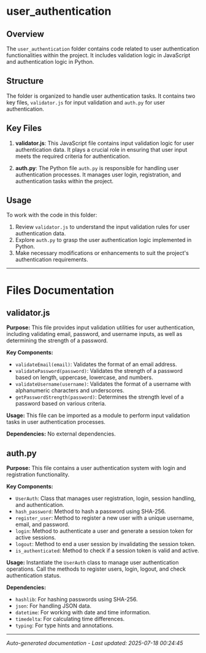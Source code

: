 # user_authentication

## Overview
The `user_authentication` folder contains code related to user authentication functionalities within the project. It includes validation logic in JavaScript and authentication logic in Python.

## Structure
The folder is organized to handle user authentication tasks. It contains two key files, `validator.js` for input validation and `auth.py` for user authentication.

## Key Files
1. **validator.js**: This JavaScript file contains input validation logic for user authentication data. It plays a crucial role in ensuring that user input meets the required criteria for authentication.
   
2. **auth.py**: The Python file `auth.py` is responsible for handling user authentication processes. It manages user login, registration, and authentication tasks within the project.

## Usage
To work with the code in this folder:
1. Review `validator.js` to understand the input validation rules for user authentication data.
2. Explore `auth.py` to grasp the user authentication logic implemented in Python.
3. Make necessary modifications or enhancements to suit the project's authentication requirements.

---

# Files Documentation

## validator.js

**Purpose:** This file provides input validation utilities for user authentication, including validating email, password, and username inputs, as well as determining the strength of a password.

**Key Components:**
- `validateEmail(email)`: Validates the format of an email address.
- `validatePassword(password)`: Validates the strength of a password based on length, uppercase, lowercase, and numbers.
- `validateUsername(username)`: Validates the format of a username with alphanumeric characters and underscores.
- `getPasswordStrength(password)`: Determines the strength level of a password based on various criteria.

**Usage:** This file can be imported as a module to perform input validation tasks in user authentication processes.

**Dependencies:** No external dependencies.

## auth.py

**Purpose:** This file contains a user authentication system with login and registration functionality.

**Key Components:**
- `UserAuth`: Class that manages user registration, login, session handling, and authentication.
- `hash_password`: Method to hash a password using SHA-256.
- `register_user`: Method to register a new user with a unique username, email, and password.
- `login`: Method to authenticate a user and generate a session token for active sessions.
- `logout`: Method to end a user session by invalidating the session token.
- `is_authenticated`: Method to check if a session token is valid and active.

**Usage:** Instantiate the `UserAuth` class to manage user authentication operations. Call the methods to register users, login, logout, and check authentication status.

**Dependencies:**
- `hashlib`: For hashing passwords using SHA-256.
- `json`: For handling JSON data.
- `datetime`: For working with date and time information.
- `timedelta`: For calculating time differences.
- `typing`: For type hints and annotations.

---
*Auto-generated documentation - Last updated: 2025-07-18 00:24:45*

